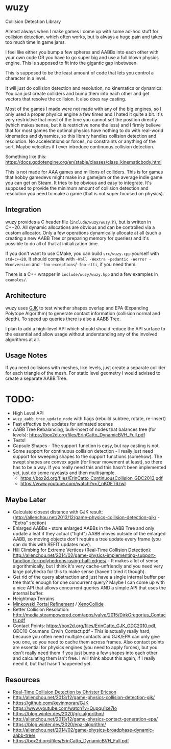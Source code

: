 # wuzy

Collision Detection Library

Almost always when I make games I come up with some ad-hoc stuff for collision detection, which often works, but is always a huge pain and takes too much time in game jams.

I feel like either you bump a few spheres and AABBs into each other with your own code OR you have to go super big and use a full blown physics engine. This is supposed to fit into the gigantic gap inbetween.

This is supposed to be the least amount of code that lets you control a character in a level.

It will just do collision detection and resolution, no kinematics or dynamics. You can just create colliders and bump them into each other and get vectors that resolve the collision. It also does ray casting.

Most of the games I made were not made with any of the big engines, so I only used a proper physics engine a few times and I hated it quite a bit. It's very restrictive that most of the time you cannot set the position directly (which makes sense, but it is restrictive none the less) and I firmly believe that for most games the optimal physics have nothing to do with real-world kinematics and dynamics, so this library handles collision detection and resolution. No accelerations or forces, no constraints or anything of the sort. Maybe velocites if I ever introduce continuous collision detection.

Something like this: https://docs.godotengine.org/en/stable/classes/class_kinematicbody.html

This is not made for AAA games and millions of colliders. This is for games that hobby gamedevs might make in a gamejam or the average indie game you can get on Steam. It tries to be obvious and easy to integrate. It's supposed to provide the minimum amount of collision detection and resolution you need to make a game (that is not super focused on physics).

## Integration

wuzy provides a C header file (`include/wuzy/wuzy.h`), but is written in C++20. All dynamic allocations are obvious and can be controlled via a custom allocator. Only a few operations dynamically allocate at all (such a creating a new AABB Tree or preparing memory for queries) and it's possible to do all of that at initialization time.

If you don't want to use CMake, you can build `src/wuzy.cpp` yourself with `std=c++20`. It should compile with `-Wall -Wextra -pedantic -Werror -Wconversion` and `-fno-exceptions`/`-fno-rtti`, if you need them.

There is a C++ wrapper in `include/wuzy/wuzy.hpp` and a few examples in `examples/`.

## Architecture

wuzy uses [GJK](https://en.wikipedia.org/wiki/Gilbert%E2%80%93Johnson%E2%80%93Keerthi_distance_algorithm) to test whether shapes overlap and EPA (Expanding Polytope Algorithm) to generate contact information (collision normal and depth). To speed up queries there is also a AABB Tree.

I plan to add a high-level API which should should reduce the API surface to the essential and allow usage without understanding any of the involved algorithms at all.

## Usage Notes

If you need collisions with meshes, like levels, just create a separate collider for each triangle of the mesh. For static level geometry I would advised to create a separate AABB Tree.

# TODO:

- High Level API
- `wuzy_aabb_tree_update_node` with flags (rebuild subtree, rotate, re-insert)
- Fast effective bvh updates for animated scenes
- AABB Tree Rebalancing, bulk-insert of nodes that balances tree (for levels): https://box2d.org/files/ErinCatto_DynamicBVH_Full.pdf
- Tests!
- Capsule Shapes - The support function is easy, but ray casting is not.
- Some support for continuous collision detection - I really just need support for sweeping shapes to the support functions (somehow). The swept shapes are convex again (for linear movement at least), so there has to be a way. If you really need this and this hasn't been implemented yet, just do some raycasts and then multisample.
  - https://box2d.org/files/ErinCatto_ContinuousCollision_GDC2013.pdf
  - https://www.youtube.com/watch?v=7_nKOET6zwI

## Maybe Later

- Calculate closest distance with GJK result: (http://allenchou.net/2013/12/game-physics-collision-detection-gjk/ - "Extra" section)
- Enlarged AABBs - store enlarged AABBs in the AABB Tree and only update a leaf if they actual ("tight") AABB moves outside of the enlarged AABB, so moving objects don't require a tree update every frame (you can do this with REFIT updates now).
- Hill Climbing for Extreme Vertices (Real-Time Collision Detection): http://allenchou.net/2014/02/game-physics-implementing-support-function-for-polyhedrons-using-half-edges/ - It makes a lot of sense algorithmically, but I think it's very cache-unfriendly and you need very large polyhedra for this to make sense (haven't tried it though).
- Get rid of the query abstraction and just have a single internal buffer per tree that's enough for one concurrent query? Maybe I can come up with a nice API that allows concurrent queries AND a simple API that uses the internal buffer.
- Heightmap Terrains
- [Minkowski Portal Refinement](https://en.wikipedia.org/wiki/Minkowski_Portal_Refinement) / [XenoCollide](http://xenocollide.snethen.com/)
- Better Collision Resolution: http://media.steampowered.com/apps/valve/2015/DirkGregorius_Contacts.pdf
- Contact Points: https://box2d.org/files/ErinCatto_GJK_GDC2010.pdf, GDC10_Coumans_Erwin_Contact.pdf - This is actually really hard, because you often need multiple contacts and GJK/EPA can only give you one, so you need to cache them across frames. Also contact points are essential for physics engines (you need to apply forces), but you don't really need them if you just bump a few shapes into each other and calculating them isn't free. I will think about this again, if I really need it, but that hasn't happened yet.

## Resources

- [Real-Time Collision Detection by Christer Ericson](http://realtimecollisiondetection.net/)
- http://allenchou.net/2013/12/game-physics-collision-detection-gjk/
- https://github.com/kevinmoran/GJK
- https://www.youtube.com/watch?v=Qupqu1xe7Io
- https://blog.winter.dev/2020/gjk-algorithm/
- http://allenchou.net/2013/12/game-physics-contact-generation-epa/
- https://blog.winter.dev/2020/epa-algorithm/
- http://allenchou.net/2014/02/game-physics-broadphase-dynamic-aabb-tree/
- https://box2d.org/files/ErinCatto_DynamicBVH_Full.pdf
